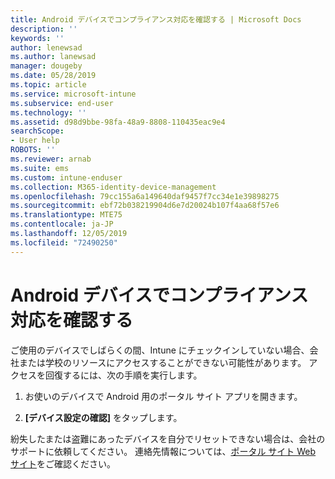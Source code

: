 ```yaml
---
title: Android デバイスでコンプライアンス対応を確認する | Microsoft Docs
description: ''
keywords: ''
author: lenewsad
ms.author: lanewsad
manager: dougeby
ms.date: 05/28/2019
ms.topic: article
ms.service: microsoft-intune
ms.subservice: end-user
ms.technology: ''
ms.assetid: d98d9bbe-98fa-48a9-8808-110435eac9e4
searchScope:
- User help
ROBOTS: ''
ms.reviewer: arnab
ms.suite: ems
ms.custom: intune-enduser
ms.collection: M365-identity-device-management
ms.openlocfilehash: 79cc155a6a149640daf9457f7cc34e1e39898275
ms.sourcegitcommit: ebf72b038219904d6e7d20024b107f4aa68f57e6
ms.translationtype: MTE75
ms.contentlocale: ja-JP
ms.lasthandoff: 12/05/2019
ms.locfileid: "72490250"
---
```

# <a name="check-compliance-on-your-android-device"></a>Android デバイスでコンプライアンス対応を確認する

ご使用のデバイスでしばらくの間、Intune にチェックインしていない場合、会社または学校のリソースにアクセスすることができない可能性があります。 アクセスを回復するには、次の手順を実行します。  

1. お使いのデバイスで Android 用のポータル サイト アプリを開きます。  

2. **[デバイス設定の確認]** をタップします。   

紛失したまたは盗難にあったデバイスを自分でリセットできない場合は、会社のサポートに依頼してください。 連絡先情報については、[ポータル サイト Web サイト](https://go.microsoft.com/fwlink/?linkid=2010980)をご確認ください。  
